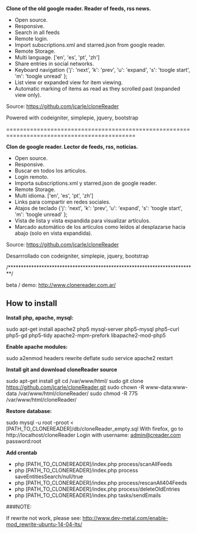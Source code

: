 **Clone of the old google reader. Reader of feeds, rss news.**

- Open source.
- Responsive.
- Search in all feeds
- Remote login.
- Import subscriptions.xml and starred.json from google reader.
- Remote Storage.
- Multi language. ['en', 'es', 'pt', 'zh']
- Share entries in social networks.
- Keyboard navigation {'j': 'next', 'k': 'prev', 'u': 'expand', 's': 'toogle start', 'm': 'toogle unread' };
- List view or expanded view for item viewing.
- Automatic marking of items as read as they scrolled past (expanded view only).

Source: https://github.com/jcarle/cloneReader

Powered with codeigniter, simplepie, jquery, bootstrap 


============================================================================================

**Clon de google reader. Lector de feeds, rss, noticias.**

- Open source.
- Responsive.
- Buscar en todos los articulos.
- Login remoto.
- Importa subscriptions.xml y starred.json de google reader.
- Remote Storage.
- Multi idioma. ['en', 'es', 'pt', 'zh']
- Links para compartir en redes sociales.
- Atajos de teclado  {'j': 'next', 'k': 'prev', 'u': 'expand', 's': 'toogle start', 'm': 'toogle unread' };
- Vista de lista y vista expandida para visualizar artículos.
- Marcado automático de los artículos como leídos al desplazarse hacia abajo (solo en vista expandida).

Source: https://github.com/jcarle/cloneReader

Desarrrollado con codeigniter, simplepie, jquery, bootstrap

/*************************************************************************/

beta / demo: http://www.clonereader.com.ar/

## How to install

**Install php, apache, mysql:**

sudo apt-get install apache2 php5 mysql-server php5-mysql php5-curl php5-gd php5-tidy apache2-mpm-prefork libapache2-mod-php5 


**Enable apache modules:**

sudo a2enmod headers rewrite deflate
sudo service apache2 restart

**Install git and download cloneReader source**

sudo apt-get install git
cd /var/www/html/
sudo git clone https://github.com/jcarle/cloneReader.git
sudo chown -R www-data:www-data /var/www/html/cloneReader/
sudo chmod -R 775 /var/www/html/cloneReader/

**Restore database:**

sudo mysql -u root -proot < [PATH_TO_CLONEREADER]/db/cloneReader_empty.sql
With firefox, go to http://localhost/cloneReader
Login with 
username: admin@creader.com
password:root

**Add crontab**
- php [PATH_TO_CLONEREADER]/index.php process/scanAllFeeds
- php [PATH_TO_CLONEREADER]/index.php process saveEntitiesSearch/null/true
- php [PATH_TO_CLONEREADER]/index.php process/rescanAll404Feeds
- php [PATH_TO_CLONEREADER]/index.php process/deleteOldEntries
- php [PATH_TO_CLONEREADER]/index.php tasks/sendEmails


###NOTE:

If rewrite not work, please see:
http://www.dev-metal.com/enable-mod_rewrite-ubuntu-14-04-lts/


